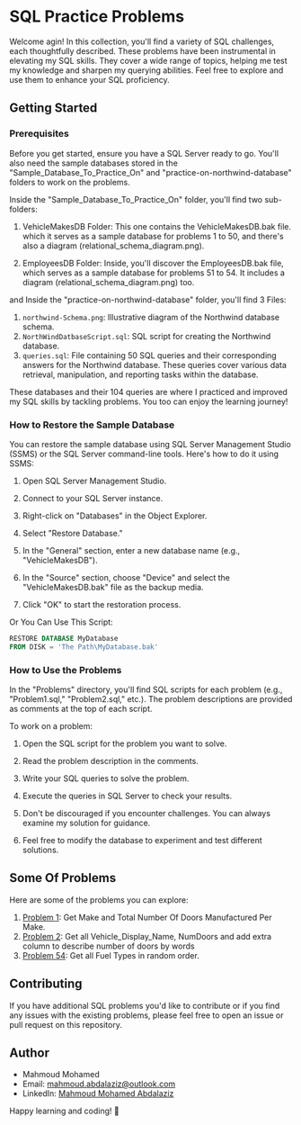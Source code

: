 # SQL Practice Problems

Welcome agin! In this collection, you'll find a variety of SQL challenges, each thoughtfully described. These problems have been instrumental in elevating my SQL skills. They cover a wide range of topics, helping me test my knowledge and sharpen my querying abilities. Feel free to explore and use them to enhance your SQL proficiency.

## Getting Started

### Prerequisites

Before you get started, ensure you have a SQL Server ready to go. You'll also need the sample databases stored in the "Sample_Database_To_Practice_On" and "practice-on-northwind-database" folders to work on the problems.

Inside the "Sample_Database_To_Practice_On" folder, you'll find two sub-folders:

1. VehicleMakesDB Folder: This one contains the VehicleMakesDB.bak file. which it serves as a sample database for problems 1 to 50, and there's also a diagram (relational_schema_diagram.png).

2. EmployeesDB Folder: Inside, you'll discover the EmployeesDB.bak file, which serves as a sample database for problems 51 to 54. It includes a diagram (relational_schema_diagram.png) too.

and Inside the "practice-on-northwind-database" folder, you'll find 3 Files:

1. `northwind-Schema.png`: Illustrative diagram of the Northwind database schema.
2. `NorthWindDatbaseScript.sql`: SQL script for creating the Northwind database.
3. `queries.sql`: File containing 50 SQL queries and their corresponding answers for the Northwind database. These queries cover various data retrieval, manipulation, and reporting tasks within the database.

These databases and their 104 queries are where I practiced and improved my SQL skills by tackling problems.
You too can enjoy the learning journey!

### How to Restore the Sample Database

You can restore the sample database using SQL Server Management Studio (SSMS) or the SQL Server command-line tools. Here's how to do it using SSMS:

1. Open SQL Server Management Studio.

2. Connect to your SQL Server instance.

3. Right-click on "Databases" in the Object Explorer.

4. Select "Restore Database."

5. In the "General" section, enter a new database name (e.g., "VehicleMakesDB").

6. In the "Source" section, choose "Device" and select the "VehicleMakesDB.bak" file as the backup media.

7. Click "OK" to start the restoration process.

Or You Can Use This Script:
```sql
RESTORE DATABASE MyDatabase
FROM DISK = 'The Path\MyDatabase.bak'
```

### How to Use the Problems

In the "Problems" directory, you'll find SQL scripts for each problem (e.g., "Problem1.sql," "Problem2.sql," etc.). The problem descriptions are provided as comments at the top of each script.

To work on a problem:

1. Open the SQL script for the problem you want to solve.

2. Read the problem description in the comments.

3. Write your SQL queries to solve the problem.

4. Execute the queries in SQL Server to check your results.

5. Don't be discouraged if you encounter challenges. You can always examine my solution for guidance.

5. Feel free to modify the database to experiment and test different solutions.

## Some Of Problems
Here are some of the problems you can explore:
1. [Problem 1](Problems/Problem43/Problem43.sql): Get Make and Total Number Of Doors Manufactured Per Make.
2. [Problem 2](Problems/Problem30/Problem30.sql): Get all Vehicle_Display_Name, NumDoors and add extra column to describe number of doors by words
3. [Problem 54](Problems/Problem50/Problem50.sql): Get all Fuel Types in random order.

## Contributing

If you have additional SQL problems you'd like to contribute or if you find any issues with the existing problems, please feel free to open an issue or pull request on this repository.

## Author

- Mahmoud Mohamed
- Email: mahmoud.abdalaziz@outlook.com
- LinkedIn: [Mahmoud Mohamed Abdalaziz](https://www.linkedin.com/in/mahmoud-mohamed-abd/)

Happy learning and coding! 🚀
